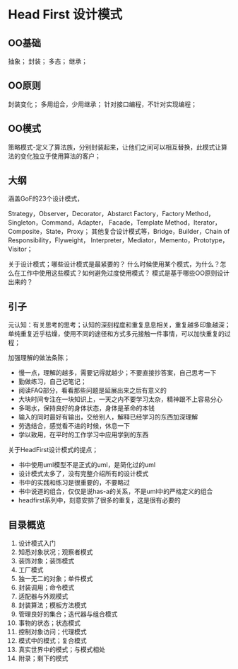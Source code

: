 # Head First 设计模式

## OO基础

抽象；
封装；
多态；
继承；

## OO原则

封装变化；
多用组合，少用继承；
针对接口编程，不针对实现编程；

## OO模式

策略模式-定义了算法族，分别封装起来，让他们之间可以相互替换，此模式让算法的变化独立于使用算法的客户；




## 大纲

涵盖GoF的23个设计模式，

Strategy，Observer，Decorator，Abstarct Factory，Factory Method，Singleton，Command，Adapter，
Facade，Template Method，Iterator，Composite，State，Proxy；
其他复合设计模式等，Bridge，Builder，Chain of Responsibility，Flyweight，
Interpreter，Mediator，Memento，Prototype，Visitor；

关于设计模式；哪些设计模式是最紧要的？
什么时候使用某个模式，为什么？怎么在工作中使用这些模式？如何避免过度使用模式？
模式是基于哪些OO原则设计出来的？

## 引子

元认知：有关思考的思考；认知的深刻程度和重复息息相关，重复越多印象越深；单纯重复近乎枯燥，使用不同的途径和方式多元接触一件事情，可以加快重复的过程；

加强理解的做法条陈；

- 慢一点，理解的越多，需要记得就越少；不要直接抄答案，自己思考一下
- 勤做练习，自己记笔记；
- 阅读FAQ部分，看看那些问题是延展出来之后有意义的
- 大块时间专注在一块知识上，一天之内不要学习太杂，精神跟不上容易分心
- 多喝水，保持良好的身体状态，身体是革命的本钱
- 输入的同时最好有输出，交给别人，解释已经学习的东西加深理解
- 劳逸结合，感觉看不进的时候，休息一下
- 学以致用，在平时的工作学习中应用学到的东西

关于HeadFirst设计模式的提点；

- 书中使用uml模型不是正式的uml，是简化过的uml
- 设计模式太多了，没有完整介绍所有的设计模式
- 书中的实践和练习是很重要的，不要略过
- 书中说道的组合，仅仅是说has-a的关系，不是uml中的严格定义的组合
- headfirst系列中，刻意安排了很多的重复，这是很有必要的

## 目录概览

1. 设计模式入门
2. 知悉对象状况；观察者模式
3. 装饰对象；装饰模式
4. 工厂模式
5. 独一无二的对象；单件模式
6. 封装调用；命令模式
7. 适配器与外观模式
8. 封装算法；模板方法模式
9. 管理良好的集合；迭代器与组合模式
10. 事物的状态；状态模式
11. 控制对象访问；代理模式
12. 模式中的模式；复合模式
13. 真实世界中的模式；与模式相处
14. 附录；剩下的模式